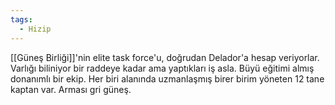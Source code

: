 ```yaml
---  
tags:  
  - Hizip  
---  
```

  
[[Güneş Birliği]]'nin elite task force'u, doğrudan Delador'a hesap veriyorlar. Varlığı biliniyor bir raddeye kadar ama yaptıkları iş asla. Büyü eğitimi almış donanımlı bir ekip. Her biri alanında uzmanlaşmış birer birim yöneten 12 tane kaptan var. Arması gri güneş.